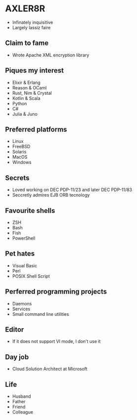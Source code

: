 # AXLER8R
* Infinately inquisitive
* Largely lassiz faire


## Claim to fame
* Wrote Apache XML encryption library


## Piques my interest
* Elixir & Erlang
* Reason & OCaml
* Rust, Nim & Crystal
* Kotlin & Scala
* Python
* C#
* Julia & Juno


## Preferred platforms
* Linux
* FreeBSD
* Solaris
* MacOS
* Windows


## Secrets
* Loved working on DEC PDP-11/23 and later DEC PDP-11/83
* Seccretly admires EJB ORB tecnology


## Favourite shells
* ZSH
* Bash
* Fish
* PowerShell


## Pet hates
* Visual Basic
* Perl
* POSIX Shell Script


## Perferred programming projects
* Daemons
* Services
* Small command line utilities


## Editor
* If it does not support VI mode, I don't use it


## Day job
* Cloud Solution Architect at Microsoft


## Life
* Husband
* Father
* Friend
* Colleague
